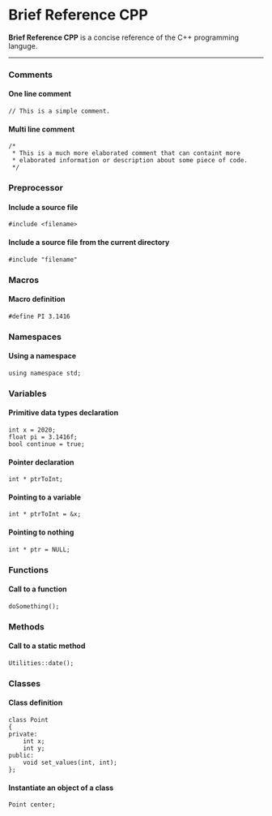 # Brief Reference CPP

**Brief Reference CPP** is a concise reference of the C++ programming languge. 

---

### Comments

#### One line comment
``
// This is a simple comment.
``

#### Multi line comment
```
/*
 * This is a much more elaborated comment that can containt more
 * elaborated information or description about some piece of code.
 */
```

### Preprocessor

#### Include a source file
```
#include <filename>
```

#### Include a source file from the current directory
```
#include "filename"
```

### Macros

#### Macro definition
```
#define PI 3.1416
```

### Namespaces

#### Using a namespace
```
using namespace std;
```

### Variables

#### Primitive data types declaration
```
int x = 2020;
float pi = 3.1416f;
bool continue = true;
```

#### Pointer declaration
```
int * ptrToInt;
```

#### Pointing to a variable
```
int * ptrToInt = &x;
```

#### Pointing to nothing
```
int * ptr = NULL;
```

### Functions

#### Call to a function
```
doSomething();
```

### Methods

#### Call to a static method
```
Utilities::date();
```

### Classes

#### Class definition
```
class Point
{
private:
    int x;
    int y;
public:
    void set_values(int, int);
};
```

#### Instantiate an object of a class
```
Point center;
```
